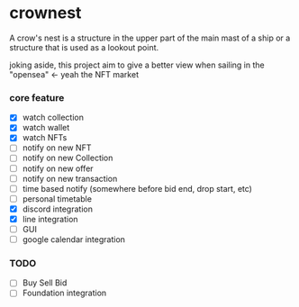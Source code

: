 # crownest
A crow's nest is a structure in the upper part of the main mast of a ship or a structure that is used as a lookout point.

joking aside, this project aim to give a better view when sailing in the "opensea" <- yeah the NFT market

### core feature
 - [x] watch collection
 - [x] watch wallet
 - [x] watch NFTs
 - [ ] notify on new NFT
 - [ ] notify on new Collection
 - [ ] notify on new offer
 - [ ] notify on new transaction
 - [ ] time based notify (somewhere before bid end, drop start, etc)
 - [ ] personal timetable
 - [x] discord integration
 - [x] line integration
 - [ ] GUI
 - [ ] google calendar integration

### TODO
 - [ ] Buy Sell Bid
 - [ ] Foundation integration